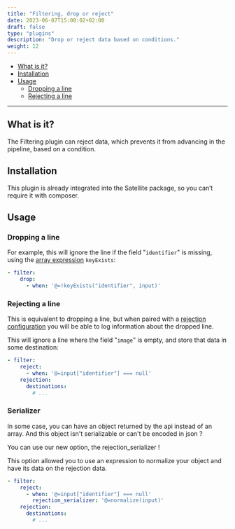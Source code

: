 ```yaml
---
title: "Filtering, drop or reject"
date: 2023-06-07T15:00:02+02:00
draft: false
type: "plugins"
description: "Drop or reject data based on conditions."
weight: 12
---
```


- [What is it?](#what-is-it)
- [Installation](#installation)
- [Usage](#usage)
    - [Dropping a line](#dropping-a-line)
    - [Rejecting a line](#rejecting-a-line)
---

## What is it?

The Filtering plugin can reject data, which prevents it from advancing in the pipeline, based on a condition.

## Installation

This plugin is already integrated into the Satellite package, so you can’t require it with composer.

## Usage

### Dropping a line

For example, this will ignore the line if the field "`identifier`" is missing, using the [array expression](../../feature/expression-language/array-expression-functions#generic-functions) `keyExists`:

```yaml
- filter:
    drop:
      - when: '@=!keyExists("identifier", input)'
```

### Rejecting a line

This is equivalent to dropping a line, but when paired with a [rejection configuration](../../feature/rejection) you will be able to log information about the dropped line.

This will ignore a line where the field "`image`" is empty, and store that data in some destination:

```yaml
- filter:
    reject:
      - when: '@=input["identifier"] === null'
    rejection:
      destinations:
        # ...
```

### Serializer

In some case, you can have an object returned by the api instead of an array.
And this object isn't serializable or can't be encoded in json ?

You can use our new option, the rejection_serializer !

This option allowed you to use an expression to normalize your object and have its data on the rejection data.

```yaml
- filter:
    reject:
      - when: '@=input["identifier"] === null'
        rejection_serializer: '@=normalize(input)'
    rejection:
      destinations:
        # ...
```
